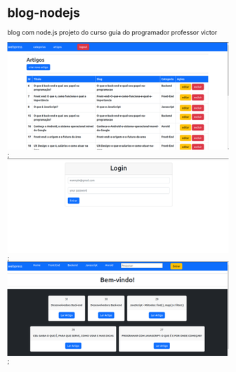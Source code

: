 # blog-nodejs
blog com node.js  projeto do curso guia do programador professor victor




![alt](./public/ft1.png);
![alt](./public/ft2.png);
![alt](./public/ft3.png);